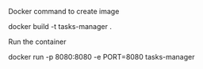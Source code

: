Docker command to create image

docker build -t tasks-manager .


Run the container

docker run -p 8080:8080 -e PORT=8080 tasks-manager